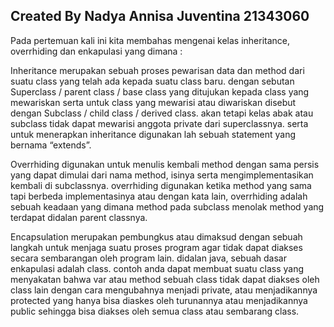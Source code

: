## Created By Nadya Annisa Juventina 21343060
Pada pertemuan kali ini kita membahas mengenai kelas inheritance, overrhiding dan enkapulasi yang dimana :

Inheritance merupakan sebuah proses pewarisan data dan method dari suatu class yang telah ada kepada suatu class baru. dengan sebutan Superclass / parent class / base class yang ditujukan kepada class yang mewariskan serta untuk class yang mewarisi atau diwariskan disebut dengan Subclass / child class / derived class. akan tetapi kelas abak atau subclass tidak dapat mewarisi anggota private dari superclassnya. serta untuk menerapkan inheritance digunakan lah sebuah statement yang bernama “extends”.

Overrhiding digunakan untuk menulis kembali method dengan sama persis yang dapat dimulai dari nama method, isinya serta mengimplementasikan kembali di subclassnya. overrhiding digunakan ketika method yang sama tapi berbeda implementasinya atau dengan kata lain, overrhiding adalah sebuah keadaan yang dimana method pada subclass menolak method yang terdapat didalan parent classnya.

Encapsulation merupakan pembungkus atau dimaksud dengan sebuah langkah untuk menjaga suatu proses program agar tidak dapat diakses secara sembarangan oleh program lain. didalan java, sebuah dasar enkapulasi adalah class. contoh anda dapat membuat suatu class yang menyakatan bahwa var atau method sebuah class tidak dapat diakses oleh class lain dengan cara mengubahnya menjadi private, atau menjadikannya protected yang hanya bisa diaskes oleh turunannya atau menjadikannya public sehingga bisa diakses oleh semua class atau sembarang class.
